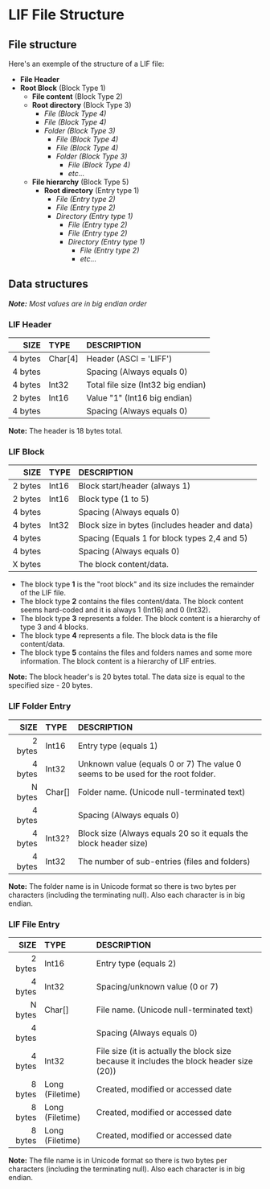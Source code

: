 # LIF File Structure
## File structure
Here's an exemple of the structure of a LIF file:
* **File Header**
* **Root Block** (Block Type 1)
  * **File content** (Block Type 2)
  * **Root directory** (Block Type 3)
    * *File (Block Type 4)* 
    * *File (Block Type 4)* 
    * *Folder (Block Type 3)* 
   	  * *File (Block Type 4)* 
   	  * *File (Block Type 4)* 
   	  * *Folder (Block Type 3)* 
   		* *File (Block Type 4)* 
   		* *etc...*
  * **File hierarchy** (Block Type 5)
    * **Root directory** (Entry type 1)
      * *File (Entry type 2)*
      * *File (Entry type 2)*
      * *Directory (Entry type 1)*
   	    * *File (Entry type 2)*
   	    * *File (Entry type 2)*
   	    * *Directory (Entry type 1)*
   	  	  * *File (Entry type 2)*
   	  	  * *etc...*
		
## Data structures
***Note:** Most values are in big endian order*
### LIF Header
  SIZE   |  TYPE  |   DESCRIPTION
-------: | :----- | :-------------------------------
 4 bytes | Char[4]| Header (ASCI = 'LIFF')
 4 bytes |        | Spacing (Always equals 0)
 4 bytes | Int32  | Total file size (Int32 big endian)
 2 bytes | Int16  | Value "1" (Int16 big endian)
 4 bytes |        | Spacing (Always equals 0)
**Note:** The header is 18 bytes total.
### LIF Block
  SIZE   |  TYPE  |   DESCRIPTION
-------: | :----- | :-------------------------------
 2 bytes | Int16  | Block start/header (always 1)
 2 bytes | Int16  | Block type (1 to 5)
 4 bytes |        | Spacing (Always equals 0)
 4 bytes | Int32  | Block size in bytes (includes header and data)
 4 bytes |        | Spacing (Equals 1 for block types 2,4 and 5)
 4 bytes |        | Spacing (Always equals 0)
 X bytes |        | The block content/data.
 
* The block type **1** is the "root block" and its size includes the remainder of the LIF file.
* The block type **2** contains the files content/data. The block content seems hard-coded and it is always 1 (Int16) and 0 (Int32).
* The block type **3** represents a folder. The block content is a hierarchy of type 3 and 4 blocks.
* The block type **4** represents a file. The block data is the file content/data.
* The block type **5** contains the files and folders names and some more information. The block content is a hierarchy of LIF entries.

**Note:** The block header's is 20 bytes total. The data size is equal to the specified size - 20 bytes.
### LIF Folder Entry
  SIZE   |  TYPE  |   DESCRIPTION
-------: | :----- | :-------------------------------
 2 bytes | Int16  | Entry type (equals 1)
 4 bytes | Int32  | Unknown value (equals 0 or 7) The value 0 seems to be used for the root folder.
 N bytes | Char[] | Folder name. (Unicode null-terminated text) 
 4 bytes |        | Spacing (Always equals 0)
 4 bytes | Int32? | Block size (Always equals 20 so it equals the block header size)
 4 bytes | Int32  | The number of sub-entries (files and folders)

**Note:** The folder name is in Unicode format so there is two bytes per characters (including the terminating null). Also each character is in big endian.
### LIF File Entry
  SIZE   |  TYPE  |   DESCRIPTION
-------: | :----- | :-------------------------------
 2 bytes | Int16  | Entry type (equals 2)
 4 bytes | Int32  | Spacing/unknown value (0 or 7)
 N bytes | Char[] | File name. (Unicode null-terminated text)
 4 bytes |        | Spacing (Always equals 0)
 4 bytes | Int32  | File size (it is actually the block size because it includes the block header size (20))
 8 bytes | Long (Filetime)  | Created, modified or accessed date
 8 bytes | Long (Filetime)  | Created, modified or accessed date
 8 bytes | Long (Filetime)  | Created, modified or accessed date

**Note:** The file name is in Unicode format so there is two bytes per characters (including the terminating null). Also each character is in big endian.
